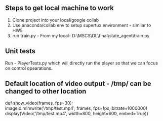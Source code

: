 ## Steps to get local machine to work

1) Clone project into your local/google collab
2) Use anaconda/collab env to setup supertux environment - similar to HW5
3) run train.py - From my local- D:\MSCS\DL\final\state_agent\train.py



## Unit tests
Run - PlayerTests.py which will directly run the player so that we can focus on control opearations.


## Default location of video output - /tmp/ can be changed to other location

def show_video(frames, fps=30):     
imageio.mimwrite('/tmp/test.mp4', frames, fps=fps, bitrate=1000000)     
display(Video('/tmp/test.mp4', width=800, height=600, embed=True))
